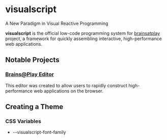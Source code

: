 # visualscript
A New Paradigm in Visual Reactive Programming

**visualscript** is the official low-code programming system for [brainsatplay](https://github.com/brainsatplay/brainsatplay) project, a framework for quickly assembling interactive, high-performance web applications.

## Notable Projects
### [Brains@Play Editor](https://github.com/brainsatplay/editor)
This editor was created to allow users to rapidly construct high-performance web applications on the browser.

## Creating a Theme
### CSS Variables
- --visualscript-font-family